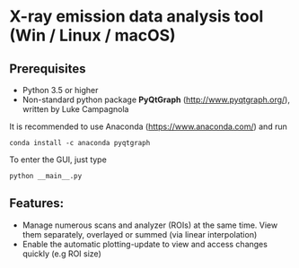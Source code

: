 # X-ray emission data analysis tool (Win / Linux / macOS)

## Prerequisites
-	Python 3.5 or higher
-	Non-standard python package __PyQtGraph__ (http://www.pyqtgraph.org/), written by Luke Campagnola

It is recommended to use Anaconda (https://www.anaconda.com/) and run
```
conda install -c anaconda pyqtgraph
```

To enter the GUI, just type
```
python __main__.py 
```

## Features:
- Manage numerous scans and analyzer (ROIs) at the same time. View them separately, overlayed or summed (via linear interpolation) 
- Enable the automatic plotting-update to view and access changes quickly (e.g ROI size) 

